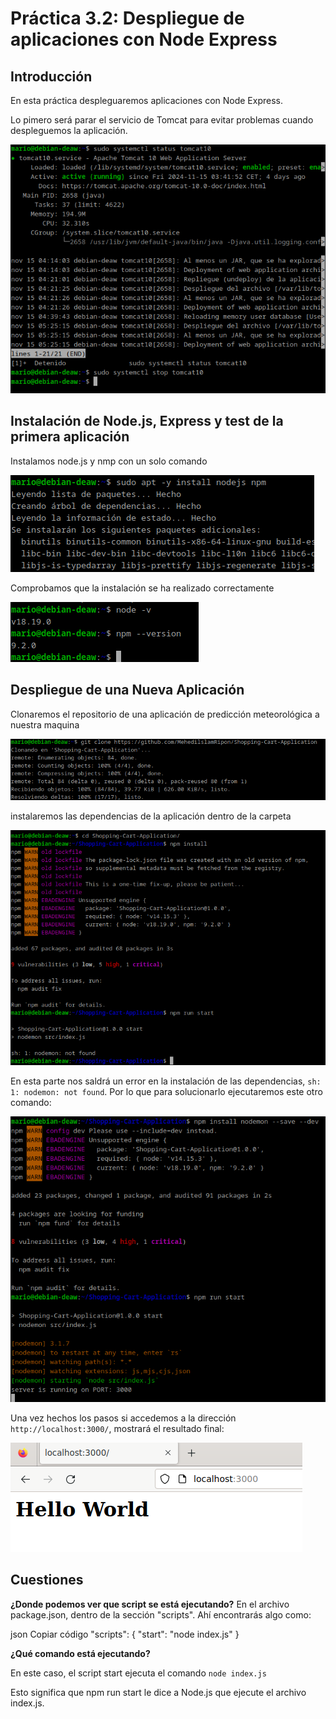 # **Práctica 3.2: Despliegue de aplicaciones con Node Express**

## Introducción

En esta práctica despleguaremos aplicaciones con Node Express.

Lo pimero será parar el servicio de Tomcat para evitar problemas cuando despleguemos la aplicación.

![Descripción de la imagen](images/101.png)

## Instalación de Node.js, Express y test de la primera aplicación

Instalamos node.js y nmp con un solo comando

![Descripción de la imagen](images/102.png)

Comprobamos que la instalación se ha realizado correctamente

![Descripción de la imagen](images/103.png)

## Despliegue de una Nueva Aplicación

Clonaremos el repositorio de una aplicación de predicción meteorológica a nuestra maquina

![Descripción de la imagen](images/104.png)

instalaremos las dependencias de la aplicación dentro de la carpeta

![Descripción de la imagen](images/105.png)

En esta parte nos saldrá un error en la instalación de las dependencias, `sh: 1: nodemon: not found`. Por lo que para solucionarlo ejecutaremos este otro comando:

![Descripción de la imagen](images/106.png)

Una vez hechos los pasos si accedemos a la dirección `http://localhost:3000/`, mostrará el resultado final:

![Descripción de la imagen](images/107.png)

## Cuestiones

**¿Donde podemos ver que script se está ejecutando?**
En el archivo package.json, dentro de la sección "scripts". Ahí encontrarás algo como:

json
Copiar código
"scripts": {
    "start": "node index.js"
}

**¿Qué comando está ejecutando?**

En este caso, el script start ejecuta el comando `node index.js`

Esto significa que npm run start le dice a Node.js que ejecute el archivo index.js.